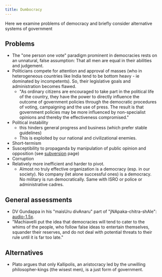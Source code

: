 ```yaml
---
title: Dumbocracy
---
```


Here we examine problems of democracy and briefly consider alternative systems of government

## Problems
- The "one person one vote" paradigm prominent in democracies rests on an unnatural, false assumption: That all men are equal in their abilities and judgement.
- Politicians compete for attention and approval of masses (who in heterogeneous countries like India tend to be bottom heavy - ie dominated by incompetents). So, their legislative goals and administration becomes flawed.
    - "As ordinary citizens are encouraged to take part in the political life of the country, they have the power to directly influence the outcome of government policies through the democratic procedures of voting, campaigning and the use of press. The result is that government policies may be more influenced by non-specialist opinions and thereby the effectiveness compromised."
- Political instability
    - this hinders general progress and business (which prefer stable guidelines)
    - This is exploited by our national and civilizational enemies.
- Short-termism
- Susceptibility to propaganda by manipulation of public opinion and opposition (see [subversion](../subversion/) page)
- Corruption
- Relatively more inefficient and harder to pivot.
    - Almost no truly effective organization is a democracy (esp. in our society). No company (let alone successful ones) is a democracy. No military is run democratically. Same with ISRO or police or administrative cadres.

## General assessments
- DV Gundappa in his "maisUru divAnaru" part of "jNApaka-chitra-shAle": [audio-1.5x](https://archive.org/details/dvg-jnapaka-chitra-shaale-maisUrina-dIvAnaru-1.5x/24_Upasamhara_p1.mp3).
- "Machiavelli put the idea that democracies will tend to cater to the whims of the people,  who follow false ideas to entertain themselves, squander their reserves, and do not deal with potential threats to their rule until it is far too late."

## Alternatives
- Plato argues that only Kallipolis, an aristocracy led by the unwilling philosopher-kings (the wisest men), is a just form of government.
